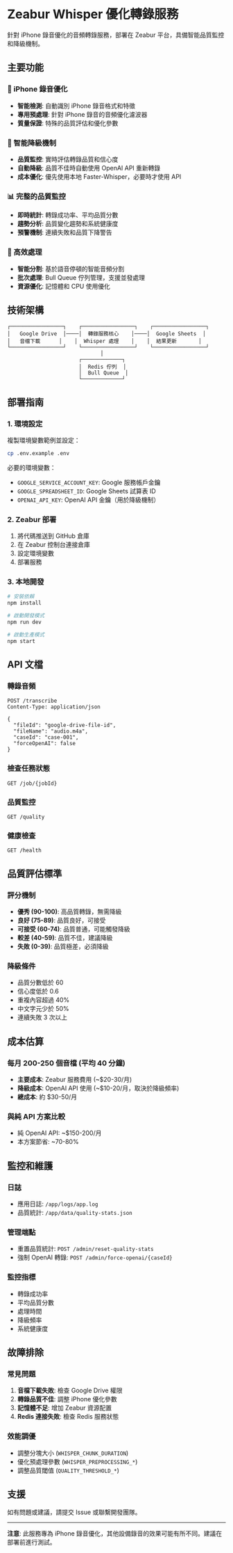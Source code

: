 # Zeabur Whisper 優化轉錄服務

針對 iPhone 錄音優化的音頻轉錄服務，部署在 Zeabur 平台，具備智能品質監控和降級機制。

## 主要功能

### 🎯 iPhone 錄音優化
- **智能檢測**: 自動識別 iPhone 錄音格式和特徵
- **專用預處理**: 針對 iPhone 錄音的音頻優化濾波器
- **質量保證**: 特殊的品質評估和優化參數

### 🔄 智能降級機制
- **品質監控**: 實時評估轉錄品質和信心度
- **自動降級**: 品質不佳時自動使用 OpenAI API 重新轉錄
- **成本優化**: 優先使用本地 Faster-Whisper，必要時才使用 API

### 📊 完整的品質監控
- **即時統計**: 轉錄成功率、平均品質分數
- **趨勢分析**: 品質變化趨勢和系統健康度
- **預警機制**: 連續失敗和品質下降警告

### 🚀 高效處理
- **智能分割**: 基於語音停頓的智能音頻分割
- **批次處理**: Bull Queue 佇列管理，支援並發處理
- **資源優化**: 記憶體和 CPU 使用優化

## 技術架構

```
┌─────────────────┐    ┌─────────────────┐    ┌─────────────────┐
│   Google Drive  │────│  轉錄服務核心    │────│  Google Sheets  │
│   音檔下載      │    │  Whisper 處理    │    │  結果更新       │
└─────────────────┘    └─────────────────┘    └─────────────────┘
                              │
                       ┌─────────────┐
                       │  Redis 佇列  │
                       │  Bull Queue  │
                       └─────────────┘
```

## 部署指南

### 1. 環境設定

複製環境變數範例並設定：
```bash
cp .env.example .env
```

必要的環境變數：
- `GOOGLE_SERVICE_ACCOUNT_KEY`: Google 服務帳戶金鑰
- `GOOGLE_SPREADSHEET_ID`: Google Sheets 試算表 ID
- `OPENAI_API_KEY`: OpenAI API 金鑰（用於降級機制）

### 2. Zeabur 部署

1. 將代碼推送到 GitHub 倉庫
2. 在 Zeabur 控制台連接倉庫
3. 設定環境變數
4. 部署服務

### 3. 本地開發

```bash
# 安裝依賴
npm install

# 啟動開發模式
npm run dev

# 啟動生產模式
npm start
```

## API 文檔

### 轉錄音頻
```http
POST /transcribe
Content-Type: application/json

{
  "fileId": "google-drive-file-id",
  "fileName": "audio.m4a",
  "caseId": "case-001",
  "forceOpenAI": false
}
```

### 檢查任務狀態
```http
GET /job/{jobId}
```

### 品質監控
```http
GET /quality
```

### 健康檢查
```http
GET /health
```

## 品質評估標準

### 評分機制
- **優秀 (90-100)**: 高品質轉錄，無需降級
- **良好 (75-89)**: 品質良好，可接受
- **可接受 (60-74)**: 品質普通，可能觸發降級
- **較差 (40-59)**: 品質不佳，建議降級
- **失敗 (0-39)**: 品質極差，必須降級

### 降級條件
- 品質分數低於 60
- 信心度低於 0.6
- 重複內容超過 40%
- 中文字元少於 50%
- 連續失敗 3 次以上

## 成本估算

### 每月 200-250 個音檔 (平均 40 分鐘)
- **主要成本**: Zeabur 服務費用 (~$20-30/月)
- **降級成本**: OpenAI API 使用 (~$10-20/月，取決於降級頻率)
- **總成本**: 約 $30-50/月

### 與純 API 方案比較
- 純 OpenAI API: ~$150-200/月
- 本方案節省: ~70-80%

## 監控和維護

### 日誌
- 應用日誌: `/app/logs/app.log`
- 品質統計: `/app/data/quality-stats.json`

### 管理端點
- 重置品質統計: `POST /admin/reset-quality-stats`
- 強制 OpenAI 轉錄: `POST /admin/force-openai/{caseId}`

### 監控指標
- 轉錄成功率
- 平均品質分數
- 處理時間
- 降級頻率
- 系統健康度

## 故障排除

### 常見問題
1. **音檔下載失敗**: 檢查 Google Drive 權限
2. **轉錄品質不佳**: 調整 iPhone 優化參數
3. **記憶體不足**: 增加 Zeabur 資源配置
4. **Redis 連接失敗**: 檢查 Redis 服務狀態

### 效能調優
- 調整分塊大小 (`WHISPER_CHUNK_DURATION`)
- 優化預處理參數 (`WHISPER_PREPROCESSING_*`)
- 調整品質閾值 (`QUALITY_THRESHOLD_*`)

## 支援

如有問題或建議，請提交 Issue 或聯繫開發團隊。

---

**注意**: 此服務專為 iPhone 錄音優化，其他設備錄音的效果可能有所不同。建議在部署前進行測試。